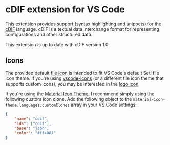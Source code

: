 # cDIF extension for VS Code

This extension provides support (syntax highlighting and snippets) for the [cDIF](https://github.com/mkacct/cdif/blob/main/spec.md) language. cDIF is a textual data interchange format for representing configurations and other structured data.

This extension is up to date with cDIF version 1.0.

## Icons

The provided default [file icon](res/cdif-seti.svg) is intended to fit VS Code's default Seti file icon theme. If you're using [vscode-icons](https://marketplace.visualstudio.com/items?itemName=vscode-icons-team.vscode-icons) (or a different file icon theme that supports custom icons), you may be interested in the [logo icon](res/cdif-icon.svg).

If you're using the [Material Icon Theme](https://marketplace.visualstudio.com/items?itemName=PKief.material-icon-theme), I recommend simply using the following custom icon clone. Add the following object to the `material-icon-theme.languages.customClones` array in your VS Code settings:

```json
{
    "name": "cdif",
    "ids": ["cdif"],
    "base": "json",
    "color": "#ff4081"
}
```
